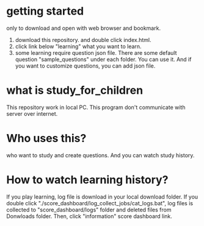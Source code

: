 # getting started
only to download and open with web browser and bookmark.
1. download this repository. and double click index.html.
2. click link below "learning" what you want to learn.
3. some learning require question json file. There are some default question "sample_questions" under each folder. You can use it. And if you want to customize questions, you can add json file.

# what is study_for_children
This repository work in local PC. This program don't communicate with server over internet.

# Who uses this?
who want to study and create questions.
And you can watch study history.

# How to watch learning history?
If you play learning, log file is download in your local download folder.
If you double click "./score_dashboard/log_collect_jobs/cat_logs.bat", log files is collected to "score_dashboard/logs" folder and deleted files from Donwloads folder.
Then, click "information" score dashboard link.


